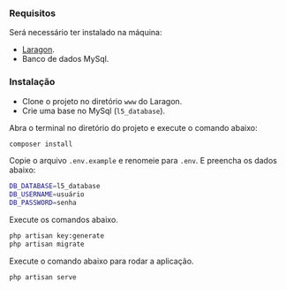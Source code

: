 ### Requisitos

Será necessário ter instalado na máquina:
- [Laragon](https://laragon.org/download/).
- Banco de dados MySql.

### Instalação
- Clone o projeto no diretório `www` do Laragon.
- Crie uma base no MySql (`l5_database`).

Abra o terminal no diretório do projeto e execute o comando abaixo:
```bash
composer install
```
Copie o arquivo `.env.example` e renomeie para `.env`. E preencha os dados abaixo:

```bash
DB_DATABASE=l5_database
DB_USERNAME=usuário
DB_PASSWORD=senha
```
Execute os comandos abaixo.
```bash
php artisan key:generate
php artisan migrate
```

Execute o comando abaixo para rodar a aplicação.
```bash
php artisan serve
```
